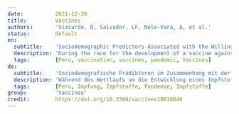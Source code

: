 ```yaml
---
date:          2021-12-30
title:         Vaccines
authors:       'Vizcardo, D, Salvador, LF, Nole-Vara, A, et al.'
status:        default
en:
  subtitle:    'Sociodemographic Predictors Associated with the Willingness to Get Vaccinated against COVID-19 in Peru: A Cross-Sectional Survey'
  description: 'During the race for the development of a vaccine against COVID-19, even before its commercialization, part of the population has already shown a growing fear of its application. We designed an analytical cross-sectional study using an anonymous survey in the 25 departments of Peru. We surveyed whether the participants were planning on getting vaccinated, as well as other characteristics that were cross-checked in a uni-, bi- and multivariate manner. Of the 1776 respondents, 70% (1251) stated that they were planning to be vaccinated, 20% (346) did not know yet or doubted it, and 10% (179) did not want to be vaccinated. We observed that those who did not get infected with COVID-19 exhibited a higher frequency to not wanting or were uncertain about getting vaccinated. In contrast, there was a lower frequency of vaccine refusal among university students and healthcare workers; adjusted by place of residence. There is still an important percentage of respondents who do not want to be vaccinated or are hesitant to do it, which was associated with educational level, being a healthcare worker and if they were previously infected with COVID-19. Our results could offer useful information about COVID-19 vaccination campaigns.'
  tags:        [Peru, vaccination, vaccines, pandemic, Vaccines]
de:
  subtitle:    'Soziodemografische Prädiktoren im Zusammenhang mit der Bereitschaft zur Impfung gegen COVID-19 in Peru: Eine Querschnittserhebung'
  description: 'Während des Wettlaufs um die Entwicklung eines Impfstoffs gegen COVID-19, noch vor dessen Kommerzialisierung, hat ein Teil der Bevölkerung bereits eine wachsende Angst vor seiner Anwendung gezeigt. Wir haben eine analytische Querschnittsstudie mit einer anonymen Umfrage in den 25 Departements Perus konzipiert. Wir fragten die Teilnehmer, ob sie planten, sich impfen zu lassen, sowie nach anderen Merkmalen, die in einer uni-, bi- und multivariaten Weise überprüft wurden. Von den 1776 Befragten gaben 70 % (1251) an, dass sie sich impfen lassen wollten, 20 % (346) wussten es noch nicht oder hatten Zweifel, und 10 % (179) wollten sich nicht impfen lassen. Wir stellten fest, dass diejenigen, die sich nicht mit COVID-19 infiziert hatten, häufiger nicht geimpft werden wollten oder unsicher waren. Im Gegensatz dazu war, bereinigt nach Wohnort, die Häufigkeit der Impfverweigerung bei Universitätsstudenten und Beschäftigten im Gesundheitswesen bereinigt nach Wohnort. Es gibt immer noch einen hohen Prozentsatz von Befragten, die sich nicht impfen lassen wollen oder zögern, dies zu tun, was mit dem Bildungsniveau, der Tätigkeit im Gesundheitswesen und einer früheren Infektion mit COVID-19 zusammenhing. Unsere Ergebnisse könnten nützliche Informationen für COVID-19-Impfkampagnen liefern.' 
  tags:        [Peru, Impfung, Impfstoffe, Pandemie, Impfstoffe]
group:         'Vaccines'
credit:        https://doi.org/10.3390/vaccines10010048
---
```

